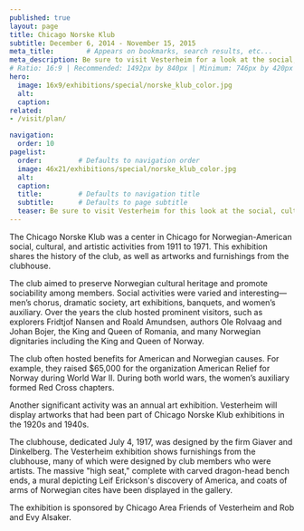 ```yaml
---
published: true
layout: page
title: Chicago Norske Klub
subtitle: December 6, 2014 - November 15, 2015
meta_title:        # Appears on bookmarks, search results, etc...
meta_description: Be sure to visit Vesterheim for a look at the social, cultural, and artistic activities of this Norwegian-American center, which was in Chicago from 1911 to 1971.
# Ratio: 16:9 | Recommended: 1492px by 840px | Minimum: 746px by 420px
hero:
  image: 16x9/exhibitions/special/norske_klub_color.jpg
  alt:
  caption:
related: 
- /visit/plan/

navigation:
  order: 10
pagelist:
  order:         # Defaults to navigation order
  image: 46x21/exhibitions/special/norske_klub_color.jpg
  alt:
  caption: 
  title:         # Defaults to navigation title
  subtitle:      # Defaults to page subtitle
  teaser: Be sure to visit Vesterheim for this look at the social, cultural, and artistic activities from 1911 to 1971 of this cultural center in Chicago.
---
```

The Chicago Norske Klub was a center in Chicago for Norwegian-American social, cultural, and artistic activities from 1911 to 1971. This exhibition shares the history of the club, as well as artworks and furnishings from the clubhouse.

The club aimed to preserve Norwegian cultural heritage and promote sociability among members. Social activities were varied and interesting—men’s chorus, dramatic society, art exhibitions, banquets, and women’s auxiliary. Over the years the club hosted prominent visitors, such as explorers Fridtjof Nansen and Roald Amundsen, authors Ole Rolvaag and Johan Bojer, the King and Queen of Romania, and many Norwegian dignitaries including the King and Queen of Norway.

The club often hosted benefits for American and Norwegian causes. For example, they raised $65,000 for the organization American Relief for Norway during World War II. During both world wars, the women’s auxiliary formed Red Cross chapters.

Another significant activity was an annual art exhibition. Vesterheim will display artworks that had been part of Chicago Norske Klub exhibitions in the 1920s and 1940s.

The clubhouse, dedicated July 4, 1917, was designed by the firm Giaver and Dinkelberg. The Vesterheim exhibition shows furnishings from the clubhouse, many of which were designed by club members who were artists. The massive "high seat," complete with carved dragon-head bench ends, a mural depicting Leif Erickson's discovery of America, and coats of arms of Norwegian cites have been displayed in the gallery.

The exhibition is sponsored by Chicago Area Friends of Vesterheim and Rob and Evy Alsaker.